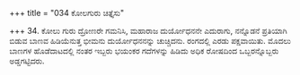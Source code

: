 +++
title = "034 ಕೋಲಗುರು ಚಿತ್ತೈಸು"

+++
34. ಕೋಲು ಗುರು ದ್ರೋಣರೇ ಗಮನಿಸಿ, ಮಹಾರಾಜ ದುರ್ಯೋಧನನೇ ಎದುರಾಗು, ನನ್ನೊಡನೆ ಪ್ರತಿಯಾಗಿ ಬಿಡುವ ಬಾಣವ ಹಿಡಿಯೆನುತ್ತ ಭೀಮನು ದುರ್ಯೋಧನನನ್ನು ಚುಚ್ಚಿದನು. ರಂಗದಲ್ಲಿ ಎರಡು ಪಕ್ಷವಾಯಿತು. ಮೊದಲು ಬಾಣಗಳ ಹೊಡೆದಾಟದಲ್ಲಿ ನಂತರ ಇಬ್ಬರು ಭಯಂಕರ ಗದೆಗಳನ್ನು ಹಿಡಿದು ಅಧಿಕ ರೋಷದಿಂದ ಒಬ್ಬರನ್ನೊಬ್ಬರು ಅಡ್ಡಗಟ್ಟಿದರು.